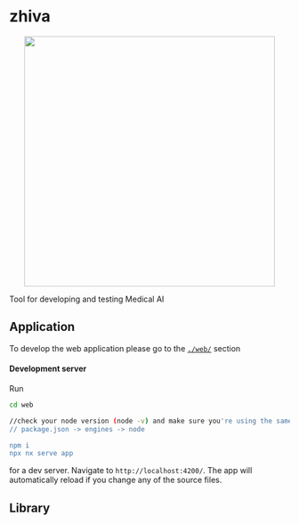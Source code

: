 # zhiva
<p style="text-align: center;"><img src="https://raw.githubusercontent.com/zhiva-ai/zhivaai_web/master/static/medvision.png" width="450"></p>

Tool for developing and testing Medical AI

## Application

To develop the web application please go to the [`./web/`](https://github.com/burnpiro/zhiva/tree/master/web) section

#### Development server

Run 

```bash
cd web

//check your node version (node -v) and make sure you're using the same version as defined in
// package.json -> engines -> node

npm i
npx nx serve app
```
for a dev server. Navigate to `http://localhost:4200/`. The app will automatically reload if you change any of the source files.

## Library

